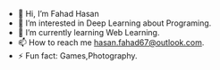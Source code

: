 - 👋 Hi, I’m Fahad Hasan
- 👀 I’m interested in Deep Learning about Programing.
- 🌱 I’m currently learning Web Learning.
- 📫 How to reach me hasan.fahad67@outlook.com.
- ⚡ Fun fact: Games,Photography.

<!---
FahadHasan8386/FahadHasan8386 is a ✨ special ✨ repository because its `README.md` (this file) appears on your GitHub profile.
You can click the Preview link to take a look at your changes.
--->
